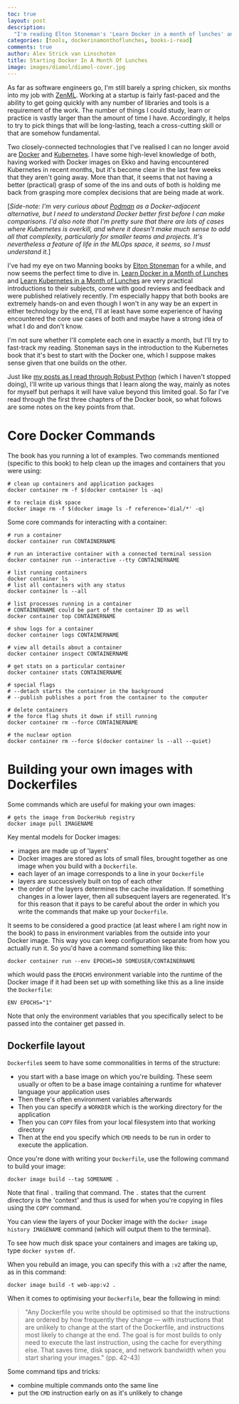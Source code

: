 ```yaml
---
toc: true
layout: post
description:
  "I'm reading Elton Stoneman's 'Learn Docker in a month of lunches' and blogging as I learn along the way. In chapters 1-3 we learn about the context for Docker as well as some basic commands."
categories: [tools, dockerinamonthoflunches, books-i-read]
comments: true
author: Alex Strick van Linschoten
title: Starting Docker In A Month Of Lunches
image: images/diamol/diamol-cover.jpg
---
```


As far as software engineers go, I'm still barely a spring chicken, six months into my job with [ZenML](https://zenml.io/). Working at a startup is fairly fast-paced and the ability to get going quickly with any number of libraries and tools is a requirement of the work. The number of things I could study, learn or practice is vastly larger than the amount of time I have. Accordingly, it helps to try to pick things that will be long-lasting, teach a cross-cutting skill or that are somehow fundamental.

Two closely-connected technologies that I've realised I can no longer avoid are [Docker](https://www.docker.com/) and [Kubernetes](https://kubernetes.io/). I have some high-level knowledge of both, having worked with Docker images on Ekko and having encountered Kubernetes in recent months, but it's become clear in the last few weeks that they aren't going away. More than that, it seems that not having a better (practical) grasp of some of the ins and outs of both is holding me back from grasping more complex decisions that are being made at work.

[*Side-note: I'm very curious about [Podman](https://podman.io/) as a Docker-adjacent alternative, but I need to understand Docker better first before I can make comparisons. I'd also note that I'm pretty sure that there are lots of cases where Kubernetes is overkill, and where it doesn't make much sense to add all that complexity, particularly for smaller teams and projects. It's nevertheless a feature of life in the MLOps space, it seems, so I must understand it.*]

I've had my eye on two Manning books by [Elton Stoneman](https://blog.sixeyed.com/) for a while, and now seems the perfect time to dive in. [Learn Docker in a Month of Lunches](https://www.amazon.com/Learn-Docker-Month-Lunches-Stoneman-ebook/dp/B097824MVJ/ref=tmm_kin_swatch_0?qid=&sr=&tag=soumet-20&_encoding=UTF8) and [Learn Kubernetes in a Month of Lunches](https://www.amazon.com/gp/product/B0978175TP/ref=dbs_a_def_rwt_bibl_vppi_i1?tag=soumet-20) are very practical introductions to their subjects, come with good reviews and feedback and were published relatively recently. I'm especially happy that both books are extremely hands-on and even though I won't in any way be an expert in either technology by the end, I'll at least have some experience of having encountered the core use cases of both and maybe have a strong idea of what I do and don't know.

I'm not sure whether I'll complete each one in exactly a month, but I'll try to fast-track my reading. Stoneman says in the introduction to the Kubernetes book that it's best to start with the Docker one, which I suppose makes sense given that one builds on the other.

Just like [my posts as I read through Robust Python](https://mlops.systems/categories/#robustpython) (which I haven't stopped doing), I'll write up various things that I learn along the way, mainly as notes for myself but perhaps it will have value beyond this limited goal. So far I've read through the first three chapters of the Docker book, so what follows are some notes on the key points from that.

# Core Docker Commands

The book has you running a lot of examples. Two commands mentioned (specific to this book) to help clean up the images and containers that you were using:

```shell
# clean up containers and application packages
docker container rm -f $(docker container ls -aq)

# to reclaim disk space
docker image rm -f $(docker image ls -f reference='dial/*' -q)
```

Some core commands for interacting with a container:

```shell
# run a container
docker container run CONTAINERNAME

# run an interactive container with a connected terminal session
docker container run --interactive --tty CONTAINERNAME

# list running containers
docker container ls
# list all containers with any status
docker container ls --all 

# list processes running in a container
# CONTAINERNAME could be part of the container ID as well
docker container top CONTAINERNAME

# show logs for a container
docker container logs CONTAINERNAME

# view all details about a container
docker container inspect CONTAINERNAME

# get stats on a particular container
docker container stats CONTAINERNAME

# special flags
# --detach starts the container in the background
# --publish publishes a port from the container to the computer

# delete containers
# the force flag shuts it down if still running
docker container rm --force CONTAINERNAME

# the nuclear option
docker container rm --force $(docker container ls --all --quiet)
```

# Building your own images with Dockerfiles

Some commands which are useful for making your own images:

```shell
# gets the image from DockerHub registry
docker image pull IMAGENAME
```

Key mental models for Docker images:

- images are made up of 'layers'
- Docker images are stored as lots of small files, brought together as one image when you build with a `Dockerfile`.
- each layer of an image corresponds to a line in your `Dockerfile`
- layers are successively built on top of each other
- the order of the layers determines the cache invalidation. If something changes in a lower layer, then all subsequent layers are regenerated. It's for this reason that it pays to be careful about the order in which you write the commands that make up your `Dockerfile`.

It seems to be considered a good practice (at least where I am right now in the book) to pass in environment variables from the outside into your Docker image. This way you can keep configuration separate from how you actually run it. So you'd have a command something like this:

```shell
docker container run --env EPOCHS=30 SOMEUSER/CONTAINERNAME
```

which would pass the `EPOCHS` environment variable into the runtime of the Docker image if it had been set up with something like this as a line inside the `Dockerfile`:

```
ENV EPOCHS="1"
```

Note that only the environment variables that you specifically select to be passed into the container get passed in.

## Dockerfile layout

`Dockerfile`s seem to have some commonalities in terms of the structure:

- you start with a base image on which you're building. These seem usually or often to be a base image containing a runtime for whatever language your application uses
- Then there's often environment variables afterwards
- Then you can specify a `WORKDIR` which is the working directory for the application
- Then you can `COPY` files from your local filesystem into that working directory
- Then at the end you specify which `CMD` needs to be run in order to execute the application.

Once you're done with writing your `Dockerfile`, use the following command to build your image:

```shell
docker image build --tag SOMENAME .
```

Note that final `.` trailing that command. The `.` states that the current directory is the 'context' and thus is used for when you're copying in files using the `COPY` command.

You can view the layers of your Docker image with the `docker image history IMAGENAME` command (which will output them to the terminal).

To see how much disk space your containers and images are taking up, type `docker system df`.

When you rebuild an image, you can specify this with a `:v2` after the name, as in this command:

```shell
docker image build -t web-app:v2 .
```

When it comes to optimising your `Dockerfile`, bear the following in mind:

> "Any Dockerfile you write should be optimised so that the instructions are ordered by how frequently they change — with instructions that are unlikely to change at the start of the Dockerfile, and instructions most likely to change at the end. The goal is for most builds to only need to execute the last instruction, using the cache for everything else. That saves time, disk space, and network bandwidth when you start sharing your images." (pp. 42-43)

Some command tips and tricks:

- combine multiple commands onto the same line
- put the `CMD` instruction early on as it's unlikely to change